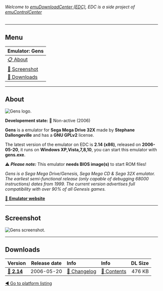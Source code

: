 ###### Welcome to [emuDownloadCenter (EDC)](https://github.com/PhoenixInteractiveNL/emuDownloadCenter/wiki/), EDC is a side project of [emuControlCenter](https://github.com/PhoenixInteractiveNL/emuControlCenter/wiki/)
***
## Menu
| **Emulator: Gens** |
|:---------|
| [:clipboard: About](#about) |
| [:sunrise: Screenshot](#screenshot) |
| [:floppy_disk: Downloads](#downloads) |
***
## About
![](https://github.com/PhoenixInteractiveNL/emuDownloadCenter/wiki/images_emulator/gens_logo_200.jpg "Gens logo.")

**Developement state:** :red_circle: Non-active (2006)

**Gens** is a emulator for **Sega Mega Drive 32X** made by **Stephane Dallongeville** and has a **GNU GPLv2** license.

The latest version of the emulator on EDC is **2.14 (x86)**, released on **2006-05-20**, it runs on **Windows XP,Vista,7,8,10**, you can start this emulator with **gens.exe**.

:warning: _**Please note:**_ This emulator **needs BIOS image(s)** to start ROM files!

_Gens is a Sega Mega Drive/Genesis, Sega Mega CD & Sega 32X emulator. The earliest semi-functional release (only capable of debugging 68000 instructions) dates from 1999. The current version advertises full compatibility with over 90% of all Genesis games._

[:link: **Emulator website**](http://gens.me)
***
## Screenshot
![](https://raw.githubusercontent.com/PhoenixInteractiveNL/emuDownloadCenter/master/hooks/gens/emulator_screenshot_01.jpg "Gens screenshot.")
***
## Downloads
| Version  | Release date  | Info       | Info       | DL Size    |
|:---------|:-------------:|:-----------|:-----------|-----------:|
| [:floppy_disk: **2.14**](https://github.com/PhoenixInteractiveNL/edc-repo0001/raw/master/gens/2.14.7z) | 2006-05-20 | [:page_facing_up: Changelog](https://github.com/PhoenixInteractiveNL/edc-repo0001/blob/master/gens/2.14_changelog.txt) | [:mag_right: Contents](https://github.com/PhoenixInteractiveNL/edc-repo0001/blob/master/gens/2.14_contents.txt) | 476 KB |

[:arrow_backward: Go to platform listing](https://github.com/PhoenixInteractiveNL/emuDownloadCenter/wiki/EDC-Platform-List)
